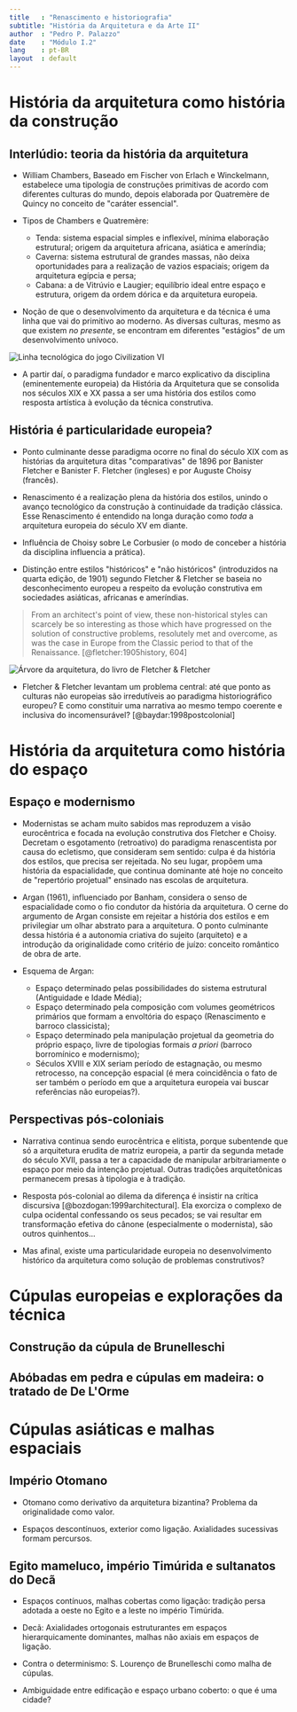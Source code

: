 ```yaml
---
title   : "Renascimento e historiografia"
subtitle: "História da Arquitetura e da Arte II"
author  : "Pedro P. Palazzo"
date    : "Módulo I.2"
lang    : pt-BR
layout  : default
---
```


História da arquitetura como história da construção
===================================================

Interlúdio: teoria da história da arquitetura
---------------------------------------------

- William Chambers, Baseado em Fischer von Erlach e Winckelmann,
  estabelece uma tipologia de construções primitivas de acordo com
  diferentes culturas do mundo, depois elaborada por Quatremère de
  Quincy no conceito de "caráter essencial".

- Tipos de Chambers e Quatremère:
  - Tenda: sistema espacial simples e inflexível, mínima elaboração
    estrutural; origem da arquitetura africana, asiática e ameríndia;
  - Caverna: sistema estrutural de grandes massas, não deixa
    oportunidades para a realização de vazios espaciais; origem da
    arquitetura egípcia e persa;
  - Cabana: a de Vitrúvio e Laugier; equilíbrio ideal entre espaço e
    estrutura, origem da ordem dórica e da arquitetura europeia.

- Noção de que o desenvolvimento da arquitetura e da técnica é uma linha
  que vai do primitivo ao moderno. As diversas culturas, mesmo as que
  existem *no presente*, se encontram em diferentes "estágios" de um
  desenvolvimento unívoco.

![Linha tecnológica do jogo *Civilization VI*]()

- A partir daí, o paradigma fundador e marco explicativo da disciplina
  (eminentemente europeia) da História da Arquitetura que se consolida
  nos séculos XIX e XX passa a ser uma história dos estilos como
  resposta artística à evolução da técnica construtiva.

História é particularidade europeia?
------------------------------------

- Ponto culminante desse paradigma ocorre no final do século XIX com as
  histórias da arquitetura ditas "comparativas" de 1896 por Banister
  Fletcher e Banister F. Fletcher (ingleses) e por Auguste Choisy
  (francês).

- Renascimento é a realização plena da história dos estilos, unindo o
  avanço tecnológico da construção à continuidade da tradição clássica.
  Esse Renascimento é entendido na longa duração como *toda* a
  arquitetura europeia do século XV em diante.

- Influência de Choisy sobre Le Corbusier (o modo de conceber a história
  da disciplina influencia a prática).

- Distinção entre estilos "históricos" e "não históricos" (introduzidos
  na quarta edição, de 1901) segundo Fletcher & Fletcher se baseia no
  desconhecimento europeu a respeito da evolução construtiva em
  sociedades asiáticas, africanas e ameríndias.

> From an architect's point of view, these non-historical styles can
> scarcely be so interesting as those which have progressed on the
> solution of constructive problems, resolutely met and overcome, as was
> the case in Europe from the Classic period to that of the Renaissance.
> [@fletcher:1905history, 604]

![Árvore da arquitetura, do livro de Fletcher & Fletcher]()

- Fletcher & Fletcher levantam um problema central: até que ponto as
  culturas não europeias são irredutíveis ao paradigma historiográfico
  europeu? E como constituir uma narrativa ao mesmo tempo coerente e
  inclusiva do incomensurável? [@baydar:1998postcolonial]

História da arquitetura como história do espaço
===============================================

Espaço e modernismo
-------------------

- Modernistas se acham muito sabidos mas reproduzem a visão eurocêntrica
  e focada na evolução construtiva dos Fletcher e Choisy. Decretam o
  esgotamento (retroativo) do paradigma renascentista por causa do
  ecletismo, que consideram sem sentido: culpa é da história dos
  estilos, que precisa ser rejeitada. No seu lugar, propõem uma história
  da espacialidade, que continua dominante até hoje no conceito de
  "repertório projetual" ensinado nas escolas de arquitetura.

- Argan (1961), influenciado por Banham, considera o senso de
  espacialidade como o fio condutor da história da arquitetura. O cerne
  do argumento de Argan consiste em rejeitar a história dos estilos e em
  privilegiar um olhar abstrato para a arquitetura. O ponto culminante
  dessa história é a autonomia criativa do sujeito (arquiteto) e a
  introdução da originalidade como critério de juízo: conceito romântico
  de obra de arte.

- Esquema de Argan:
  - Espaço determinado pelas possibilidades do sistema estrutural
    (Antiguidade e Idade Média);
  - Espaço determinado pela composição com volumes geométricos primários
    que formam a envoltória do espaço (Renascimento e barroco
    classicista);
  - Espaço determinado pela manipulação projetual da geometria do
    próprio espaço, livre de tipologias formais *a priori* (barroco
    borromínico e modernismo);
  - Séculos XVIII e XIX seriam período de estagnação, ou mesmo
    retrocesso, na concepção espacial (é mera coincidência o fato de
    ser também o período em que a arquitetura europeia vai buscar
    referências não europeias?).

Perspectivas pós-coloniais
--------------------------

- Narrativa continua sendo eurocêntrica e elitista, porque subentende
  que só a arquitetura erudita de matriz europeia, a partir da segunda
  metade do século XVII, passa a ter a capacidade de manipular
  arbitrariamente o espaço por meio da intenção projetual. Outras
  tradições arquitetônicas permanecem presas à tipologia e à tradição.

- Resposta pós-colonial ao dilema da diferença é insistir na crítica
  discursiva [@bozdogan:1999architectural]. Ela exorciza o complexo de
  culpa ocidental confessando os seus pecados; se vai resultar em
  transformação efetiva do cânone (especialmente o modernista), são
  outros quinhentos...

- Mas afinal, existe uma particularidade europeia no desenvolvimento
  histórico da arquitetura como solução de problemas construtivos?

Cúpulas europeias e explorações da técnica
==========================================

Construção da cúpula de Brunelleschi
------------------------------------

Abóbadas em pedra e cúpulas em madeira: o tratado de De L'Orme
--------------------------------------------------------------


Cúpulas asiáticas e malhas espaciais
====================================

Império Otomano
---------------

- Otomano como derivativo da arquitetura bizantina?
  Problema da originalidade como valor.

- Espaços descontínuos, exterior como ligação. Axialidades sucessivas
  formam percursos.

Egito mameluco, império Timúrida e sultanatos do Decã
-----------------------------------------------------

- Espaços contínuos, malhas cobertas como ligação: tradição persa
  adotada a oeste no Egito e a leste no império Timúrida.
- Decã: Axialidades ortogonais estruturantes em espaços hierarquicamente
  dominantes, malhas não axiais em espaços de ligação.

- Contra o determinismo: S. Lourenço de Brunelleschi como malha de
  cúpulas.

- Ambiguidade entre edificação e espaço urbano coberto: o que é uma
  cidade?
